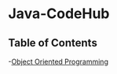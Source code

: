 # Java-CodeHub
## Table of Contents
-[Object Oriented Programming](https://github.com/Badam4321/low-level-design-blueprints/blob/master/OOP/README.md)
